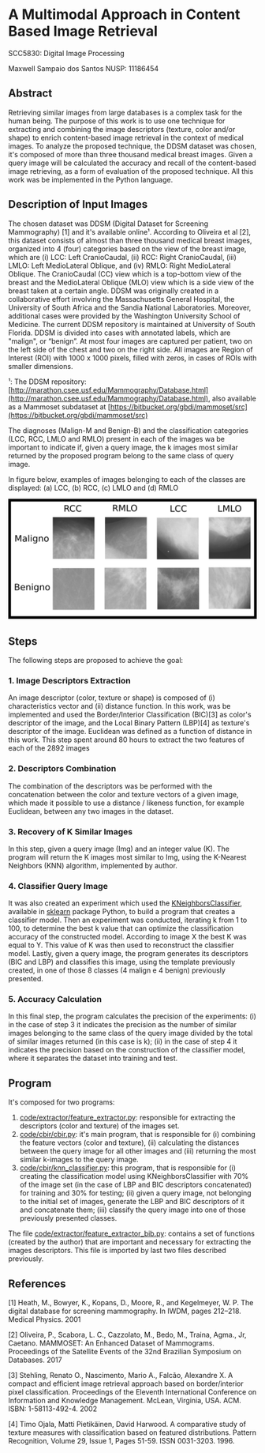 # A Multimodal Approach in Content Based Image Retrieval

SCC5830: Digital Image Processing

Maxwell Sampaio dos Santos NUSP: 11186454


## Abstract
Retrieving similar images from large databases is a complex task for the human being. The purpose of this work is to use one technique for extracting and combining the image descriptors (texture, color and/or shape) to enrich content-based image retrieval in the context of medical images. To analyze the proposed technique, the DDSM dataset was chosen, it's composed of more than three thousand medical breast images. Given a query image will be calculated the accuracy and recall of the content-based image retrieving, as a form of evaluation of the proposed technique. All this work was be implemented in the Python language.


## Description of Input Images
The chosen dataset was DDSM (Digital Dataset for Screening Mammography) [1] and it's available online¹. According to Oliveira et al [2], this dataset consists of almost than three thousand medical breast images, organized into 4 (four) categories based on the view of the breast image, which are (i) LCC: Left CranioCaudal, (ii) RCC: Right CranioCaudal, (iii) LMLO: Left MedioLateral Oblique, and (iv) RMLO: Right MedioLateral Oblique. The CranioCaudal (CC) view which is a top-bottom view of the breast and the MedioLateral Oblique (MLO) view which is a side view of the breast taken at a certain angle. DDSM was originally created in a collaborative effort involving the Massachusetts General Hospital, the University of South Africa and the Sandia National Laboratories. Moreover, additional cases were provided by the Washington University School of Medicine. The current DDSM repository is maintained at University of South Florida. DDSM is divided into cases with annotated labels, which are "malign", or “benign”. At most four images are captured per patient, two on the left side of the chest and two on the right side. All images are Region of Interest (ROI) with 1000 x 1000 pixels, filled with zeros, in cases of ROIs with smaller dimensions.

¹: The DDSM repository: [http://marathon.csee.usf.edu/Mammography/Database.html](http://marathon.csee.usf.edu/Mammography/Database.html), also available as a Mammoset subdataset at [https://bitbucket.org/gbdi/mammoset/src](https://bitbucket.org/gbdi/mammoset/src)

The diagnoses (Malign-M and Benign-B) and the classification categories (LCC, RCC, LMLO and RMLO) present in each of the images wa be important to indicate if, given a query image, the k images most similar returned by the proposed program belong to the same class of query image.

In figure below, examples of images belonging to each of the classes are displayed: (a) LCC, (b) RCC, (c) LMLO and (d) RMLO

![DDSM Image Examples](https://github.com/maxssantos/MultimodalApproachCBIR/blob/master/DDSM_Image_Examples.png "DDSM Image Class Examples")

## Steps
The following steps are proposed to achieve the goal:

### 1. Image Descriptors Extraction
An image descriptor (color, texture or shape) is composed of (i) characteristics vector and (ii) distance function. In this work, was be implemented and used the Border/Interior Classification (BIC)[3] as color's descriptor of the image, and the Local Binary Pattern (LBP)[4] as texture's descriptor of the image. Euclidean was defined as a function of distance in this work. This step spent around 80 hours to extract the two features of each of the 2892 images

### 2. Descriptors Combination
The combination of the descriptors was be performed with the concatenation between the color and texture vectors of a given image, which made it possible to use a distance / likeness function, for example Euclidean, between any two images in the dataset.

### 3. Recovery of K Similar Images
In this step, given a query image (Img) and an integer value (K). The program will return the K images most similar to Img, using the K-Nearest Neighbors (KNN) algorithm, implemented by author.

### 4. Classifier Query Image
It was also created an experiment which used the [KNeighborsClassifier](https://scikit-learn.org/stable/modules/generated/sklearn.neighbors.KNeighborsClassifier.html#sklearn.neighbors.KNeighborsClassifier), available in [sklearn](https://scikit-learn.org/stable/modules/classes.html#module-sklearn.neighbors) package Python, to build a program that creates a classifier model. Then an experiment was conducted, iterating k from 1 to 100, to determine the best k value that can optimize the classification accuracy of the constructed model. According to image X the best K was equal to Y. This value of K was then used to reconstruct the classifier model. Lastly, given a query image, the program generates its descriptors (BIC and LBP) and classifies this image, using the template previously created, in one of those 8 classes (4 malign e 4 benign) previously presented.

### 5. Accuracy Calculation
In this final step, the program calculates the precision of the experiments: (i) in the case of step 3 it indicates the precision as the number of similar images belonging to the same class of the query image divided by the total of similar images returned (in this case is k); (ii) in the case of step 4 it indicates the precision based on the construction of the classifier model, where it separates the dataset into training and test.


## Program
It's composed for two programs:
1. [code/extractor/feature_extractor.py](https://github.com/maxssantos/MultimodalApproachCBIR/blob/master/code/extractor/feature_extractor.py "Feature Extractor"):  responsible for extracting the descriptors (color and texture) of the images set.
2. [code/cbir/cbir.py](https://github.com/maxssantos/MultimodalApproachCBIR/blob/master/code/cbir/cbir.py "Mammographics CBIR"): it's main program, that is responsible for (i) combining the feature vectors (color and texture), (ii) calculating the distances between the query image for all other images and (iii) returning the most similar k-images to the query image.
3. [code/cbir/knn_classifier.py](https://github.com/maxssantos/MultimodalApproachCBIR/blob/master/code/cbir/knn_classifier.py "Mammographics CBIR KNN"): this program, that is responsible for (i) creating the classification model using KNeighborsClassifier with 70% of the image set (in the case of LBP and BIC descriptors concatenated) for training and 30% for testing; (ii) given a query image, not belonging to the initial set of images, generate the LBP and BIC descriptors of it and concatenate them; (iii) classify the query image into one of those previously presented classes.


The file [code/extractor/feature_extractor_bib.py](https://github.com/maxssantos/MultimodalApproachCBIR/blob/master/code/extractor/feature_extractor_bib.py "Feature Extractor"): contains a set of functions (created by the author) that are important and necessary for extracting the images descriptors. This file is imported by last two files described previously.

## References
[1] Heath, M., Bowyer, K., Kopans, D., Moore, R., and Kegelmeyer, W. P. The digital database for screening mammography. In IWDM, pages 212–218. Medical Physics. 2001

[2] Oliveira, P., Scabora, L. C., Cazzolato, M., Bedo, M., Traina, Agma., Jr, Caetano. MAMMOSET: An Enhanced Dataset of Mammograms. Proceedings of the Satellite Events of the 32nd Brazilian Symposium on Databases. 2017

[3] Stehling, Renato O., Nascimento, Mario A., Falcão, Alexandre X. A compact and efficient image retrieval approach based on border/interior pixel classification. Proceedings of the Eleventh International Conference on Information and Knowledge Management. McLean, Virginia, USA. ACM. ISBN: 1-58113-492-4. 2002 

[4] Timo Ojala, Matti Pietikäinen, David Harwood. A comparative study of texture measures with classification based on featured distributions. Pattern Recognition, Volume 29, Issue 1, Pages 51-59. ISSN 0031-3203. 1996.
